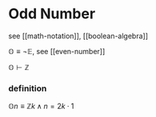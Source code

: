 # Odd Number

see [[math-notation]], [[boolean-algebra]]

$\mathbb O \equiv \lnot \mathbb E$, see [[even-number]]

$\mathbb O \vdash \mathbb Z$

### definition

$\mathbb On \equiv \mathbb Z k \land n = 2k \cdot 1$

